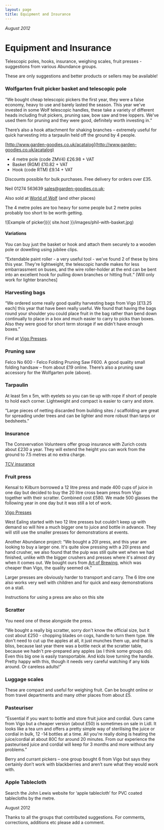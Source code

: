 ```yaml
---
layout: page
title: Equipment and Insurance
---
```


_August 2012_

# Equipment and Insurance

Telescopic poles, hooks, insurance, weighing scales, fruit presses - suggestions from various Abundance groups.

 

These are only suggestions and better products or sellers may be available!

 

### Wolfgarten fruit picker basket and telescopic pole

“We bought cheap telescopic pickers the first year, they were a false economy, heavy to use and barely lasted the season. This year we've invested in some Wolf telescopic handles, these take a variety of different heads including fruit pickers, pruning saw, bow saw and tree loppers. We've used them for pruning and they were good, definitely worth investing in.”

There’s also a hook attachment for shaking branches – extremely useful for quick harvesting into a tarpaulin held off the ground by 4 people.

[http://www.garden-goodies.co.uk/acatalog](http://www.garden-goodies.co.uk/acatalog)

- 4 metre pole (code ZMV4)             £26.98 + VAT
- Basket (RGM)                                   £10.82 + VAT
- Hook   (code RTM)                           £9.14 + VAT

Discounts possible for bulk purchases. Free delivery for orders over £35.

Neil 01274 563639  sales@garden-goodies.co.uk;

 

Also sold at [World of Wolf](http://www.worldofwolf.co.uk/menu/103/Wolf%20Multi-Change.html) (and other places)

The 4 metre poles are too heavy for some people but 2 metre poles probably too short to be worth getting.

![Example of picker]({{ site.host }}/images/phil-with-basket.jpg)
 

#### Variations

You can buy just the basket or hook and attach them securely to a wooden pole or dowelling using jubilee clips. 

“Extendable paint roller - a very useful tool - we've found 2 of these by bins this year. They're lightweight, the telescopic handle makes for less embarrassment on buses, and the wire roller-holder at the end can be bent into an excellent hook for pulling down branches or hitting fruit.“ (Will only work for lighter branches]

 

### Harvesting bags

“We ordered some really good quality harvesting bags from Vigo [£13.25 each] this year that have been really useful. We found that having the bags round your shoulder you could place fruit in the bag rather than bend down continually to place in a box and much easier to carry to picks than boxes. Also they were good for short term storage if we didn't have enough boxes.” 

Find at [Vigo Presses](http://www.vigopresses.co.uk/store/product_info.php?products_id=380).
 

### Pruning saw

Felco No 600 - Felco Folding Pruning Saw F600. A good quality small folding handsaw – from about £19 online. There’s also a pruning saw accessory for the Wolfgarten pole (above).

 

### Tarpaulin

At least 5m x 5m, with eyelets so you can tie up with rope if short of people to hold each corner. Lightweight and compact is easier to carry and store.

 

“Large pieces of netting discarded from building sites / scaffolding are great for spreading under trees and can be lighter and more robust than tarps or bedsheets.”

 

### Insurance

The Consvervation Volunteers offer group insurance with Zurich costs about £230 a year. They will extend the height you can work from the ground to 7.5 metres at no extra charge.

[TCV insurance](http://www.tcv.org.uk/community/join-community-network/community-group-insurance)

 

### Fruit press
Kensal to Kilburn borrowed a 12 litre press and made 400 cups of juice in one day but decided to buy the 20 litre cross beam press from Vigo together with their scratter. Combined cost £580.  We made 500 glasses the following year in one day but it was still a lot of work.

[Vigo Presses](http://www.vigopresses.co.uk/store/pages.php?page=home)

 

West Ealing started with two 12 litre presses but couldn’t keep up with demand so will hire a much bigger one to juice and bottle in advance. They will still use the smaller presses for demonstrations at events.

Another Abundance project: “We bought a 20l press, and this year are looking to buy a larger one. It's quite slow pressing with a 20l press and hand crusher, we also found that the pulp was still quite wet when we had finished, unlike with the bigger crushers and presses where it's almost dry when it comes out. We bought ours from [Art of Brewing](http://www.art-of-brewing.co.uk/), which was cheaper than Vigo, the quality
seemed ok."

 

Larger presses are obviously harder to transport and carry. The 6 litre one also works very well with children and for quick and easy demonstrations on a stall. 

Instructions for using a press are also on this site

 

### Scratter

You need one of these alongside the press.

“We bought a really big scratter, sorry don't know the official size, but it cost about £250 - chopping blades on cogs, handle to turn them type. We don't need to cut up the apples at all, it just munches them up, and that is bliss, because last year there was a bottle neck at the scratter table, because we hadn't pre-prepared any apples (as I think some groups do). Even this big one is easily transportable. And kids love turning the handle. Pretty happy with this, though it needs very careful watching if any kids around. Or careless adults!”

 

### Luggage scales

These are compact and useful for weighing fruit. Can be bought online or from travel departments and many other places from about £5.

 

### Pasteuriser

“Essential if you want to bottle and store fruit juice and cordial. Ours came from Vigo but a cheaper version (about £50) is sometimes on sale in Lidl. It looks like a tea urn and offers a pretty simple way of sterilising the juice or cordial in bulk, 12 -14 bottles at a time. All you're really doing is heating the juice/cordial at about 80C for around 20 minutes. From our experience the pasteurised juice and cordial will keep for 3 months and more without any problems.”

 

Berry and currant pickers – one group bought 6 from Vigo but says they certainly don’t work with blackberries and aren’t sure what they would work with.

 

### Apple Tablecloth

Search the John Lewis website for ‘apple tablecloth’ for PVC coated tablecloths by the metre.

 

August 2012

 

Thanks to all the groups that contributed suggestions. For comments, corrections, additions etc please add a comment.
